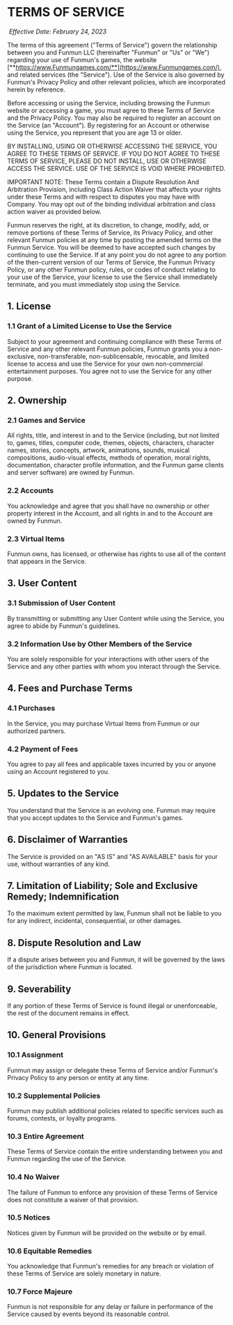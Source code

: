 # TERMS OF SERVICE

‍ _Effective Date: February 24, 2023_

The terms of this agreement ("Terms of Service") govern the relationship between you and Funmun LLC (hereinafter "Funmun" or "Us" or "We") regarding your use of Funmun's games, the website [**https://www.Funmungames.com/**](https://www.Funmungames.com/), and related services (the "Service"). Use of the Service is also governed by Funmun's Privacy Policy and other relevant policies, which are incorporated herein by reference.

Before accessing or using the Service, including browsing the Funmun website or accessing a game, you must agree to these Terms of Service and the Privacy Policy. You may also be required to register an account on the Service (an "Account"). By registering for an Account or otherwise using the Service, you represent that you are age 13 or older.

BY INSTALLING, USING OR OTHERWISE ACCESSING THE SERVICE, YOU AGREE TO THESE TERMS OF SERVICE. IF YOU DO NOT AGREE TO THESE TERMS OF SERVICE, PLEASE DO NOT INSTALL, USE OR OTHERWISE ACCESS THE SERVICE. USE OF THE SERVICE IS VOID WHERE PROHIBITED.

IMPORTANT NOTE: These Terms contain a Dispute Resolution And Arbitration Provision, including Class Action Waiver that affects your rights under these Terms and with respect to disputes you may have with Company. You may opt out of the binding individual arbitration and class action waiver as provided below.

Funmun reserves the right, at its discretion, to change, modify, add, or remove portions of these Terms of Service, its Privacy Policy, and other relevant Funmun policies at any time by posting the amended terms on the Funmun Service. You will be deemed to have accepted such changes by continuing to use the Service. If at any point you do not agree to any portion of the then-current version of our Terms of Service, the Funmun Privacy Policy, or any other Funmun policy, rules, or codes of conduct relating to your use of the Service, your license to use the Service shall immediately terminate, and you must immediately stop using the Service.

## 1. License

### 1.1 Grant of a Limited License to Use the Service

‍Subject to your agreement and continuing compliance with these Terms of Service and any other relevant Funmun policies, Funmun grants you a non-exclusive, non-transferable, non-sublicensable, revocable, and limited license to access and use the Service for your own non-commercial entertainment purposes. You agree not to use the Service for any other purpose.

## 2. Ownership

### 2.1 Games and Service

‍All rights, title, and interest in and to the Service (including, but not limited to, games, titles, computer code, themes, objects, characters, character names, stories, concepts, artwork, animations, sounds, musical compositions, audio-visual effects, methods of operation, moral rights, documentation, character profile information, and the Funmun game clients and server software) are owned by Funmun.

### 2.2 Accounts

‍You acknowledge and agree that you shall have no ownership or other property interest in the Account, and all rights in and to the Account are owned by Funmun.

### 2.3 Virtual Items

Funmun owns, has licensed, or otherwise has rights to use all of the content that appears in the Service.

## 3. User Content

### 3.1 Submission of User Content

By transmitting or submitting any User Content while using the Service, you agree to abide by Funmun's guidelines.

### 3.2 Information Use by Other Members of the Service

You are solely responsible for your interactions with other users of the Service and any other parties with whom you interact through the Service.

## 4. Fees and Purchase Terms

### 4.1 Purchases

In the Service, you may purchase Virtual Items from Funmun or our authorized partners.

### 4.2 Payment of Fees

You agree to pay all fees and applicable taxes incurred by you or anyone using an Account registered to you.

## 5. Updates to the Service‍

You understand that the Service is an evolving one. Funmun may require that you accept updates to the Service and Funmun's games.

## 6. Disclaimer of Warranties‍

The Service is provided on an "AS IS" and "AS AVAILABLE" basis for your use, without warranties of any kind.

## 7. Limitation of Liability; Sole and Exclusive Remedy; Indemnification‍

To the maximum extent permitted by law, Funmun shall not be liable to you for any indirect, incidental, consequential, or other damages.

## 8. Dispute Resolution and Law‍

If a dispute arises between you and Funmun, it will be governed by the laws of the jurisdiction where Funmun is located.

## 9. Severability

‍If any portion of these Terms of Service is found illegal or unenforceable, the rest of the document remains in effect.

## 10. General Provisions

### 10.1 Assignment

‍Funmun may assign or delegate these Terms of Service and/or Funmun's Privacy Policy to any person or entity at any time.

### 10.2 Supplemental Policies

‍Funmun may publish additional policies related to specific services such as forums, contests, or loyalty programs.

### 10.3 Entire Agreement

‍These Terms of Service contain the entire understanding between you and Funmun regarding the use of the Service.

### 10.4 No Waiver

‍The failure of Funmun to enforce any provision of these Terms of Service does not constitute a waiver of that provision.

### 10.5 Notices

‍Notices given by Funmun will be provided on the website or by email.

### 10.6 Equitable Remedies

‍You acknowledge that Funmun's remedies for any breach or violation of these Terms of Service are solely monetary in nature.

### 10.7 Force Majeure

‍Funmun is not responsible for any delay or failure in performance of the Service caused by events beyond its reasonable control.
